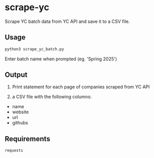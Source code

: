 # scrape-yc

Scrape YC batch data from YC API and save it to a CSV file.

## Usage

```bash
python3 scrape_yc_batch.py
```
Enter batch name when prompted (eg. 'Spring 2025')

## Output

1. Print statement for each page of companies scraped from YC API

2. a CSV file with the following columns:
- name
- website
- url
- githubs

## Requirements

`requests`